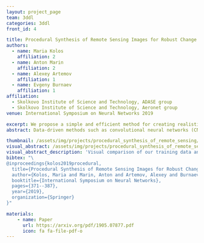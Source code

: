 ```yaml
---
layout: project_page
team: 3ddl
categories: 3ddl
front_id: 4

title: Procedural Synthesis of Remote Sensing Images for Robust Change Detection with Neural Networks
authors:
  - name: Maria Kolos
    affiliation: 2
  - name: Anton Marin
    affiliation: 2
  - name: Alexey Artemov
    affiliation: 1
  - name: Evgeny Burnaev
    affiliation: 1
affiliation:
  - Skolkovo Institute of Science and Technology, ADASE group
  - Skolkovo Institute of Science and Technology, Aeronet group
venue: International Symposium on Neural Networks 2019

excerpt: We propose a simple and efficient method for creating realistic targeted synthetic datasets in the remote sensing domain, leveraging the opportunities offered by game development engines. Our evaluations demonstrate that our pipeline helps to improve the performance and convergence of deep learning models when the amount of real-world data is severely limited.
abstract: Data-driven methods such as convolutional neural networks (CNNs) are known to deliver state-of-the-art performance on image recognition tasks when the training data are abundant. However, in some instances, such as change detection in remote sensing images, annotated data cannot be obtained in sufficient quantities. In this work, we propose a simple and efficient method for creating realistic targeted synthetic datasets in the remote sensing domain, leveraging the opportunities offered by game development engines. We provide a description of the pipeline for procedural geometry generation and rendering as well as an evaluation of the efficiency of produced datasets in a change detection scenario. Our evaluations demonstrate that our pipeline helps to improve the performance and convergence of deep learning models when the amount of real-world data is severely limited.

thumbnail: /assets/img/projects/procedural_synthesis_of_remote_sensing/thumbnail.jpg
visual_abstract: /assets/img/projects/procedural_synthesis_of_remote_sensing/teaser-pic.jpg
visual_abstract_description: 'Visual comparison of our training data and evaluation data. First two columns contain input and changed image. Third is the change mask, generated by our method (first row) and real one (second row).'
bibtex: "\
@inproceedings{kolos2019procedural,
  title={Procedural Synthesis of Remote Sensing Images for Robust Change Detection with Neural Networks},
  author={Kolos, Maria and Marin, Anton and Artemov, Alexey and Burnaev, Evgeny},
  booktitle={International Symposium on Neural Networks},
  pages={371--387},
  year={2019},
  organization={Springer}
}"

materials:
    - name: Paper
      url: https://arxiv.org/pdf/1905.07877.pdf
      icon: fa fa-file-pdf-o
---
```

